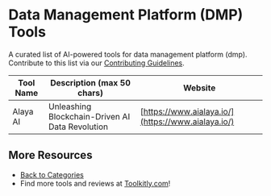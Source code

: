 # Data Management Platform (DMP) Tools

A curated list of AI-powered tools for data management platform (dmp). Contribute to this list via our [Contributing Guidelines](../CONTRIBUTING.md).

| Tool Name | Description (max 50 chars) | Website |
|-----------|----------------------------|---------|
| Alaya AI | Unleashing Blockchain-Driven AI Data Revolution | [https://www.aialaya.io/](https://www.aialaya.io/) |

## More Resources
- [Back to Categories](https://github.com/ToolkitlyAI/awesome-ai-tools/blob/master/README.md)
- Find more tools and reviews at [Toolkitly.com](https://toolkitly.com)!
